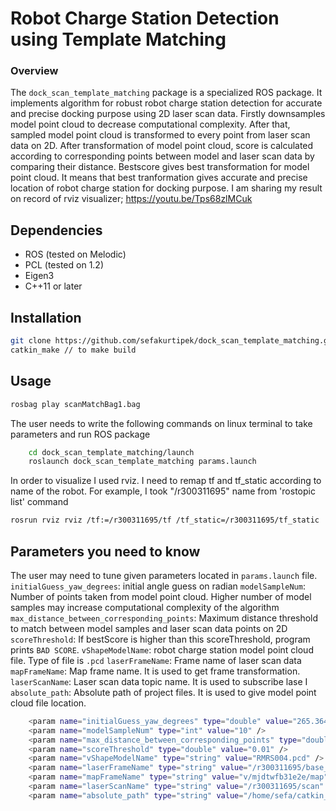 # Robot Charge Station Detection using Template Matching

### Overview
The `dock_scan_template_matching` package is a specialized ROS package. It implements algorithm for robust robot charge station detection for accurate and precise docking purpose using 2D laser scan data. Firstly downsamples model point cloud to decrease computational complexity. After that, sampled model point cloud is transformed to every point from laser scan data on 2D. After transformation of model point cloud, score is calculated according to corresponding points between model and laser scan data by comparing their distance. Bestscore gives best transformation for model point cloud. It means that best tranformation gives accurate and precise location of robot charge station for docking purpose.
I am sharing my result on record of rviz visualizer;
https://youtu.be/Tps68zlMCuk

## Dependencies
- ROS (tested on Melodic)
- PCL (tested on 1.2)
- Eigen3
- C++11 or later

## Installation
```bash
git clone https://github.com/sefakurtipek/dock_scan_template_matching.git
catkin_make // to make build
```
## Usage

```bash
rosbag play scanMatchBag1.bag

```
The user needs to write the following commands on linux terminal to take parameters and run ROS package
```bash
    cd dock_scan_template_matching/launch
    roslaunch dock_scan_template_matching params.launch
```
In order to visualize I used rviz. I need to remap tf and tf_static according to name of the robot. For example, I took "/r300311695" name from 'rostopic list' command

```bash
rosrun rviz rviz /tf:=/r300311695/tf /tf_static=/r300311695/tf_static
```

## Parameters you need to know
The user may need to tune given parameters located in `params.launch` file.
`initialGuess_yaw_degrees`: initial angle guess on radian
`modelSampleNum`: Number of points taken from model point cloud. Higher number of model samples may increase computational complexity of the algorithm
`max_distance_between_corresponding_points`: Maximum distance threshold to match between model samples and laser scan data points on 2D
`scoreThreshold`: If bestScore is higher than this scoreThreshold, program prints `BAD SCORE`.
`vShapeModelName`: robot charge station model point cloud file. Type of file is `.pcd`
`laserFrameName`: Frame name of laser scan data
`mapFrameName`: Map frame name. It is used to get frame transformation.
`laserScanName`: Laser scan data topic name. It is used to subscribe lase I             
`absolute_path`: Absolute path of project files. It is used to give model point cloud file location.

```bash
    <param name="initialGuess_yaw_degrees" type="double" value="265.364" />
    <param name="modelSampleNum" type="int" value="10" />
    <param name="max_distance_between_corresponding_points" type="double" value=" 0.1" />
    <param name="scoreThreshold" type="double" value="0.01" />
    <param name="vShapeModelName" type="string" value="RMRS004.pcd" />
    <param name="laserFrameName" type="string" value="/r300311695/base_front_laser_link" /> <!-- Set robot laser frame according to your robot -->
    <param name="mapFrameName" type="string" value="v/mjdtwfb31e2e/map" />
    <param name="laserScanName" type="string" value="/r300311695/scan" />
    <param name="absolute_path" type="string" value="/home/sefa/catkin_ws/src/dock_scan_template_matching/src/" />
```

